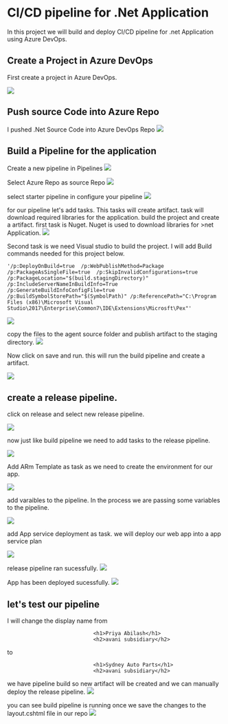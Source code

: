 # CI/CD pipeline for .Net Application

In this project we will build and deploy CI/CD pipeline for .net Application using Azure DevOps.

## Create a Project in Azure DevOps

First create a project in Azure DevOps.

![](https://github.com/AbiVavilala/CI-CD-Pipeline-for-.Net-application/blob/main/images/createproject.png)

## Push source Code into Azure Repo

I pushed .Net Source Code into Azure DevOps Repo
![](https://github.com/AbiVavilala/CI-CD-Pipeline-for-.Net-application/blob/main/images/Repo.png)

## Build a  Pipeline for the application

Create a new pipeline in Pipelines
![](https://github.com/AbiVavilala/CI-CD-Pipeline-for-.Net-application/blob/main/images/createpipeline.png)

Select Azure Repo as source Repo
![](https://github.com/AbiVavilala/CI-CD-Pipeline-for-.Net-application/blob/main/images/selectrepo.png)

select starter pipeline in configure your pipeline
![](https://github.com/AbiVavilala/CI-CD-Pipeline-for-.Net-application/blob/main/images/starterpipeline.png)

for our pipeline let's add tasks. This tasks will create artifact. task will download required libraries for the application. build the project and create a artifact.
first task is Nuget. Nuget is used to download libraries for >net Application.
![](https://github.com/AbiVavilala/CI-CD-Pipeline-for-.Net-application/blob/main/images/pipeline1.png)

Second task is we need Visual studio to build the project. I will add Build commands needed for this project below.

```
'/p:DeployOnBuild=true  /p:WebPublishMethod=Package /p:PackageAsSingleFile=true  /p:SkipInvalidConfigurations=true  /p:PackageLocation="$(build.stagingDirectory)" /p:IncludeServerNameInBuildInfo=True /p:GenerateBuildInfoConfigFile=true /p:BuildSymbolStorePath="$(SymbolPath)" /p:ReferencePath="C:\Program Files (x86)\Microsoft Visual Studio\2017\Enterprise\Common7\IDE\Extensions\Microsft\Pex"'
```
![](https://github.com/AbiVavilala/CI-CD-Pipeline-for-.Net-application/blob/main/images/pipeline2.png)

copy the files to the agent source folder and publish artifact to the staging directory.
![](https://github.com/AbiVavilala/CI-CD-Pipeline-for-.Net-application/blob/main/images/pipeline3.png)

Now click on save and run. this will run the build pipeline and create a artifact.

![](https://github.com/AbiVavilala/CI-CD-Pipeline-for-.Net-application/blob/main/images/artifactcreated.png)

## create a release pipeline.
click on release and select new release pipeline.

![](https://github.com/AbiVavilala/CI-CD-Pipeline-for-.Net-application/blob/main/images/createrelease.png)

now just like build pipeline we need to add tasks to the release pipeline.

![](https://github.com/AbiVavilala/CI-CD-Pipeline-for-.Net-application/blob/main/images/addtasks.png)


Add ARm Template as task as we need to create the environment for our app.

![](https://github.com/AbiVavilala/CI-CD-Pipeline-for-.Net-application/blob/main/images/release1.png)

add varaibles to the pipeline. In the process we are passing some variables to the pipeline.

![](https://github.com/AbiVavilala/CI-CD-Pipeline-for-.Net-application/blob/main/images/release2.png)

add App service deployment as task. we will deploy our web app into a app service plan

![](https://github.com/AbiVavilala/CI-CD-Pipeline-for-.Net-application/blob/main/images/release3.png)

release pipeline ran sucessfully. 
![](https://github.com/AbiVavilala/CI-CD-Pipeline-for-.Net-application/blob/main/images/releasesucess.png)

App has been deployed sucessfully.
![](https://github.com/AbiVavilala/CI-CD-Pipeline-for-.Net-application/blob/main/images/appsucess.png)

## let's test our pipeline

I will change the display name from 

```
                            <h1>Priya Abilash</h1>
                            <h2>avani subsidiary</h2>
```
to 

```
                            <h1>Sydney Auto Parts</h1>
                            <h2>avani subsidiary</h2>
```

we have pipeline build so new artifact will be created and we can manually deploy the release pipeline.
![](https://github.com/AbiVavilala/CI-CD-Pipeline-for-.Net-application/blob/main/images/test1.png)

you can see build pipeline is running once we save the changes to the layout.cshtml file in our repo
![](https://github.com/AbiVavilala/CI-CD-Pipeline-for-.Net-application/blob/main/images/test2.png)









